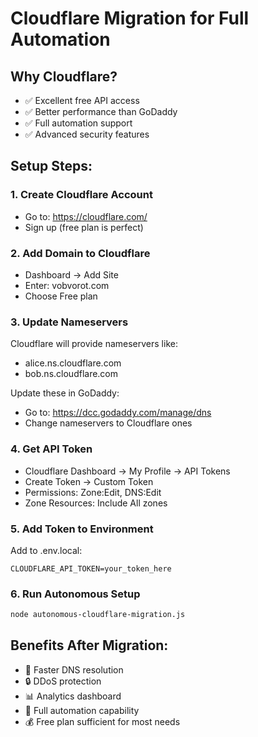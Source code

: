 
# Cloudflare Migration for Full Automation

## Why Cloudflare?
- ✅ Excellent free API access
- ✅ Better performance than GoDaddy
- ✅ Full automation support
- ✅ Advanced security features

## Setup Steps:

### 1. Create Cloudflare Account
- Go to: https://cloudflare.com/
- Sign up (free plan is perfect)

### 2. Add Domain to Cloudflare
- Dashboard → Add Site
- Enter: vobvorot.com
- Choose Free plan

### 3. Update Nameservers
Cloudflare will provide nameservers like:
- alice.ns.cloudflare.com
- bob.ns.cloudflare.com

Update these in GoDaddy:
- Go to: https://dcc.godaddy.com/manage/dns
- Change nameservers to Cloudflare ones

### 4. Get API Token
- Cloudflare Dashboard → My Profile → API Tokens
- Create Token → Custom Token
- Permissions: Zone:Edit, DNS:Edit
- Zone Resources: Include All zones

### 5. Add Token to Environment
Add to .env.local:
```
CLOUDFLARE_API_TOKEN=your_token_here
```

### 6. Run Autonomous Setup
```bash
node autonomous-cloudflare-migration.js
```

## Benefits After Migration:
- 🚀 Faster DNS resolution
- 🔒 DDoS protection
- 📊 Analytics dashboard  
- 🤖 Full automation capability
- 💰 Free plan sufficient for most needs
